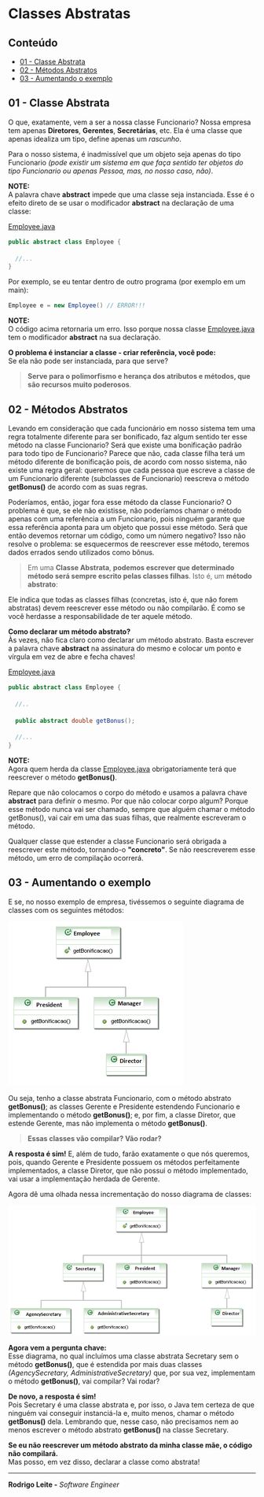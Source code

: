 # Classes Abstratas

## Conteúdo

 - [01 - Classe Abstrata](#abstract-class)
 - [02 - Métodos Abstratos](#abstract-methods)
 - [03 - Aumentando o exemplo](#raising-the-example)

<div id="abstract-class"></div>

## 01 - Classe Abstrata

O que, exatamente, vem a ser a nossa classe Funcionario? Nossa empresa tem apenas **Diretores**, **Gerentes**, **Secretárias**, etc. Ela é uma classe que apenas idealiza um tipo, define apenas um *rascunho*.

Para o nosso sistema, é inadmissível que um objeto seja apenas do tipo Funcionario *(pode existir um sistema em que faça sentido ter objetos do tipo Funcionario ou apenas Pessoa, mas, no nosso caso, não)*.

**NOTE:**  
A palavra chave **abstract** impede que uma classe seja instanciada. Esse é o efeito direto de se usar o modificador **abstract** na declaração de uma classe:

[Employee.java](src/Employee.java)
```java
public abstract class Employee {

  //...
}

```

Por exemplo, se eu tentar dentro de outro programa (por exemplo em um main):

```java
Employee e = new Employee() // ERROR!!!
```

**NOTE:**  
O código acima retornaria um erro. Isso porque nossa classe [Employee.java](src/Employee.java) tem o modificador **abstract** na sua declaração.

**O problema é instanciar a classe - criar referência, você pode:**  
Se ela não pode ser instanciada, para que serve?

> **Serve para o polimorfismo e herança dos atributos e métodos, que são recursos muito poderosos**.

<div id="abstract-methods"></div>

## 02 - Métodos Abstratos

Levando em consideração que cada funcionário em nosso sistema tem uma regra totalmente diferente para ser bonificado, faz algum sentido ter esse método na classe Funcionario? Será que existe uma bonificação padrão para todo tipo de Funcionario? Parece que não, cada classe filha terá um método diferente de bonificação pois, de acordo com nosso sistema, não existe uma regra geral: queremos que cada pessoa que escreve a classe de um Funcionario diferente (subclasses de Funcionario) reescreva o método **getBonus()** de acordo com as suas regras.

Poderíamos, então, jogar fora esse método da classe Funcionario? O problema é que, se ele não existisse, não poderíamos chamar o método apenas com uma referência a um Funcionario, pois ninguém garante que essa referência aponta para um objeto que possui esse método. Será que então devemos retornar um código, como um número negativo? Isso não resolve o problema: se esquecermos de reescrever esse método, teremos dados errados sendo utilizados como bônus.

> Em uma **Classe Abstrata**, **podemos escrever que determinado método será sempre escrito pelas classes filhas**. Isto é, um **método abstrato**:

Ele indica que todas as classes filhas (concretas, isto é, que não forem abstratas) devem reescrever esse método ou não compilarão. É como se você herdasse a responsabilidade de ter aquele método.

**Como declarar um método abstrato?**  
Às vezes, não fica claro como declarar um método abstrato. Basta escrever a palavra chave **abstract** na assinatura do mesmo e colocar um ponto e vírgula em vez de abre e fecha chaves!

[Employee.java](src/Employee.java)
```java
public abstract class Employee {

  //..

  public abstract double getBonus();

  //...
}

```

**NOTE:**  
Agora quem herda da classe [Employee.java](src/Employee.java) obrigatoriamente terá que reescrever o método **getBonus()**.

Repare que não colocamos o corpo do método e usamos a palavra chave **abstract** para definir o mesmo. Por que não colocar corpo algum? Porque esse método nunca vai ser chamado, sempre que alguém chamar o método getBonus(), vai cair em uma das suas filhas, que realmente escreveram o método.

Qualquer classe que estender a classe Funcionario será obrigada a reescrever este método, tornando-o **"concreto"**. Se não reescreverem esse método, um erro de compilação ocorrerá.

<div id="raising-the-example"></div>

## 03 - Aumentando o exemplo

E se, no nosso exemplo de empresa, tivéssemos o seguinte diagrama de classes com os seguintes métodos:

![image](images/abstract-01.png)  

Ou seja, tenho a classe abstrata Funcionario, com o método abstrato **getBonus()**; as classes Gerente e Presidente estendendo Funcionario e implementando o método **getBonus()**; e, por fim, a classe Diretor, que estende Gerente, mas não implementa o método **getBonus()**.

> **Essas classes vão compilar? Vão rodar?**

**A resposta é sim!**
E, além de tudo, farão exatamente o que nós queremos, pois, quando Gerente e Presidente possuem os métodos perfeitamente implementados, a classe Diretor, que não possui o método implementado, vai usar a implementação herdada de Gerente.

Agora dê uma olhada nessa incrementação do nosso diagrama de classes:

![image](images/abstract-02.png)  

**Agora vem a pergunta chave:**  
Esse diagrama, no qual incluímos uma classe abstrata Secretary sem o método **getBonus()**, que é estendida por mais duas classes *(AgencySecretary, AdministrativeSecretary)* que, por sua vez, implementam o método **getBonus()**, vai compilar? Vai rodar?

**De novo, a resposta é sim!**  
Pois Secretary é uma classe abstrata e, por isso, o Java tem certeza de que ninguém vai conseguir instanciá-la e, muito menos, chamar o método **getBonus()** dela. Lembrando que, nesse caso, não precisamos nem ao menos escrever o método abstrato **getBonus()** na classe Secretary.

**Se eu não reescrever um método abstrato da minha classe mãe, o código não compilará.**  
Mas posso, em vez disso, declarar a classe como abstrata!

---

**Rodrigo Leite -** *Software Engineer*
